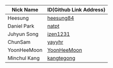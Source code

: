 |Nick Name|ID(Github Link Address)|
|-|-|
|Heesung|[heesung84](https://github.com/heesung84)|
|Daniel Park|[natpt](https://github.com/natpt)|
|Juhyun Song|[izen1231](https://github.com/izen1231)|
|ChunSam|[yayyhr](https://github.com/yayyhr)|
|YoonHeeMoon|[YoonHeeMoon](https://github.com/YoonHeeMoon)|
|Minchul Kang|[kangtegong](https://github.com/kangtegong)|
